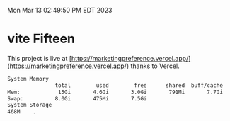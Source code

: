 Mon Mar 13 02:49:50 PM EDT 2023

# vite Fifteen


This project is live at [https://marketingpreference.vercel.app/](https://marketingpreference.vercel.app/) thanks to Vercel.

```bash
System Memory
               total        used        free      shared  buff/cache   available
Mem:            15Gi       4.6Gi       3.0Gi       791Mi       7.7Gi       9.5Gi
Swap:          8.0Gi       475Mi       7.5Gi
System Storage
468M	.
```
